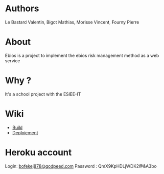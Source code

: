 # Authors

Le Bastard Valentin, Bigot Mathias, Morisse Vincent, Fourny Pierre

# About

Ebios is a project to implement the ebios risk management method as a web service

# Why ?

It's a school project with the ESIEE-IT

# Wiki

* [Build](https://github.com/FournyP/ebios/wiki/Build)
* [Deploiement](https://github.com/FournyP/ebios/wiki/Deploiement)

# Heroku account

Login: bofekej878@godpeed.com
Password : QmX9KpHDLjWDK2@&A3bo
